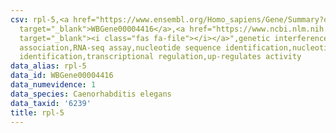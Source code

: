 ```yaml
---
csv: rpl-5,<a href="https://www.ensembl.org/Homo_sapiens/Gene/Summary?db=core;g=WBGene00004416"
  target="_blank">WBGene00004416</a>,<a href="https://www.ncbi.nlm.nih.gov/pubmed/27496166"
  target="_blank"><i class="fas fa-file"></i></a>",genetic interference,functional
  association,RNA-seq assay,nucleotide sequence identification,nucleotide sequence
  identification,transcriptional regulation,up-regulates activity
data_alias: rpl-5
data_id: WBGene00004416
data_numevidence: 1
data_species: Caenorhabditis elegans
data_taxid: '6239'
title: rpl-5
---
```

